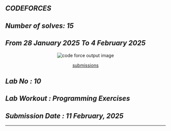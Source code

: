 ## *CODEFORCES*

## *Number of solves: 15*
## *From 28 January 2025   To        4 February 2025*
<p align="center">
<img alt="code force output image" src="https://github.com/user-attachments/assets/11a0ff7f-e062-4a75-992a-12cfc36411bd"/>
<div align="center"> 
    
[submissions](https://codeforces.com/submissions/joseph)
</div>
</p>


## *Lab No : 10*

## *Lab Workout : Programming Exercises*

## *Submission Date : 11 February, 2025*

---
